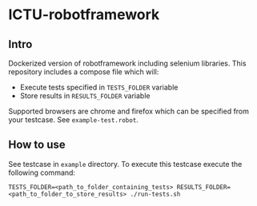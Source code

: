 # ICTU-robotframework

## Intro
Dockerized version of robotframework including selenium libraries. This repository includes a compose file which will:
* Execute tests specified in `TESTS_FOLDER` variable
* Store results in `RESULTS_FOLDER` variable

Supported browsers are chrome and firefox which can be specified from your testcase. See `example-test.robot`.

## How to use

See testcase in `example` directory. To execute this testcase execute the following command:

```
TESTS_FOLDER=<path_to_folder_containing_tests> RESULTS_FOLDER=<path_to_folder_to_store_results> ./run-tests.sh
```